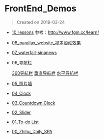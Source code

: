 # FrontEnd_Demos

> Created on 2019-03-24


* [10_lessons](https://gittig11.github.io/FrontEnd_Demos/10_lessons/home.html)
参考：http://www.fgm.cc/learn/

* [08_parallax_website_视差滚动效果](https://gittig11.github.io/FrontEnd_Demos/08_parallax_website/)

* [07_waterfall-sinanews](https://gittig11.github.io/FrontEnd_Demos/07_waterfall-sinanews/)

* 06_导航栏
	
	[360导航栏](https://gittig11.github.io/FrontEnd_Demos/06_导航栏/360nav/)
	[垂直导航栏](https://gittig11.github.io/FrontEnd_Demos/06_导航栏/垂直导航栏/)
	[水平导航栏](https://gittig11.github.io/FrontEnd_Demos/06_导航栏/水平导航栏/)
	
* [05_照片墙](https://gittig11.github.io/FrontEnd_Demos/05_照片墙/)

* [04_Clock](https://gittig11.github.io/FrontEnd_Demos/04_Clock/)

* [03_Countdown Clock](https://gittig11.github.io/FrontEnd_Demos/03_Countdown%20Clock/)

* [02_Slider](https://gittig11.github.io/FrontEnd_Demos/02_Slider/)

* [01_To-do List](https://gittig11.github.io/FrontEnd_Demos/01_To-do%20List/)

* [00_Zhihu_Daily_SPA](https://gittig11.github.io/FrontEnd_Demos/00_Zhihu_Daily/)

